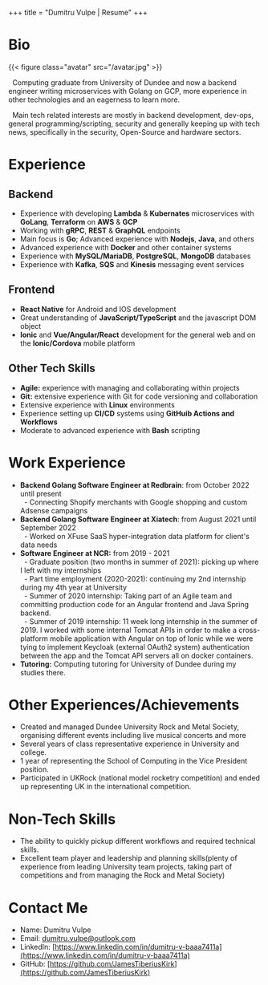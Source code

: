 +++
title = "Dumitru Vulpe | Resume"
+++

# Bio

{{< figure class="avatar" src="/avatar.jpg" >}}

&nbsp; Computing graduate from University of Dundee and now a backend engineer writing microservices with Golang on GCP, more experience in other technologies and an eagerness to learn more.

&nbsp; Main tech related interests are mostly in backend development, dev-ops, general programming/scripting, security and generally keeping up with tech news, specifically in the security, Open-Source and hardware sectors.

# Experience 
## Backend
- Experience with developing **Lambda** \& **Kubernates** microservices with **GoLang**, **Terraform** on **AWS** \& **GCP**
- Working with **gRPC**, **REST** \& **GraphQL** endpoints
- Main focus is **Go**; Advanced experience with **Nodejs**, **Java**, and others
- Advanced experience with **Docker** and other container systems
- Experience with **MySQL/MariaDB**, **PostgreSQL**, **MongoDB** databases
- Experience with **Kafka**, **SQS** and **Kinesis** messaging event services

## Frontend
- **React Native** for Android and IOS development
- Great understanding of **JavaScript/TypeScript** and the javascript DOM object
- **Ionic** and **Vue/Angular/React** development for the general web and on the **Ionic/Cordova** mobile platform

## Other Tech Skills 
- **Agile:** experience with managing and collaborating within projects 
- **Git:** extensive experience with Git for code versioning and collaboration
- Extensive experience with **Linux** environments
- Experience setting up **CI/CD** systems using **GitHuib Actions and Workflows**
- Moderate to advanced experience with **Bash** scripting

# Work Experience
- **Backend Golang Software Engineer at Redbrain**: from October 2022 until present   
&nbsp; - Connecting Shopify merchants with Google shopping and custom Adsense campaigns 
- **Backend Golang Software Engineer at Xiatech**: from August 2021 until September 2022   
&nbsp; - Worked on XFuse SaaS hyper-integration data platform for client's data needs  
- **Software Engineer at NCR:**  from 2019 - 2021  
&nbsp; - Graduate position (two months in summer of 2021): picking up where I left with my internships  
&nbsp; - Part time employment (2020-2021): continuing my 2nd internship during my 4th year at University   
&nbsp; - Summer of 2020 internship: Taking part of an Agile team and committing production code for an Angular frontend and Java Spring backend.   
&nbsp; - Summer of 2019 internship: 11 week long internship in the summer of 2019. I worked with some internal Tomcat APIs in order to make a cross-platform mobile application with Angular on top of Ionic while we were tying to implement Keycloak (external OAuth2 system) authentication between the app and the Tomcat API servers all on docker containers.  
- **Tutoring:** Computing tutoring for University of Dundee during my studies there.  
<!--- **Kicktek Ltd:** 2016 summer job working as an IT assistant and working on their e-commerce installation, learning how it works, suggesting fixes, improvements, etc.-->
<!--- **Civica UK Ltd:** 1 week of work experience, lightly shadowing their software development routine, testing, updating, deployment and maintenance.-->
<!--- **Redbridge College:** Year long work experience (1 day a week) took a position in the IT network and service team. Had responsibilities such as responding to help desk requests, testing equipment, repairs and others.-->

# Other Experiences/Achievements
- Created and managed Dundee University Rock and Metal Society, organising different events including live musical concerts and more
- Several years of class representative experience in University and college.
- 1 year of representing the School of Computing in the Vice President position.
- Participated in UKRock (national model rocketry competition) and ended up representing UK in the international competition.

# Non-Tech Skills
- The ability to quickly pickup different workflows and required technical skills.
- Excellent team player and leadership and planning skills(plenty of experience from leading University team projects, taking part of competitions and from managing the Rock and Metal Society)

# Contact Me
* Name: Dumitru Vulpe
* Email: [dumitru.vulpe@outlook.com](mailto:dumitru.vulpe@outlook.com)
* LinkedIn: [https://www.linkedin.com/in/dumitru-v-baaa7411a](https://www.linkedin.com/in/dumitru-v-baaa7411a)
* GitHub: [https://github.com/JamesTiberiusKirk](https://github.com/JamesTiberiusKirk)

